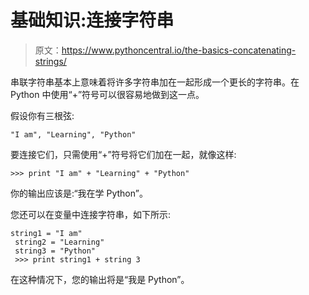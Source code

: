 # 基础知识:连接字符串

> 原文：<https://www.pythoncentral.io/the-basics-concatenating-strings/>

串联字符串基本上意味着将许多字符串加在一起形成一个更长的字符串。在 Python 中使用“+”符号可以很容易地做到这一点。

假设你有三根弦:

```
"I am", "Learning", "Python"
```

要连接它们，只需使用“+”符号将它们加在一起，就像这样:

```
>>> print "I am" + "Learning" + "Python"
```

你的输出应该是:“我在学 Python”。

您还可以在变量中连接字符串，如下所示:

```
string1 = "I am"
 string2 = "Learning"
 string3 = "Python"
 >>> print string1 + string 3
```

在这种情况下，您的输出将是“我是 Python”。